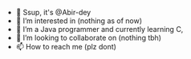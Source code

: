 - 👋 Ssup, it's @Abir-dey
- 👀 I’m interested in (nothing as of now)
- 🌱 I’m a Java programmer and currently learning C,
- 💞️ I’m looking to collaborate on (nothing tbh)
- 📫 How to reach me (plz dont)

<!---
Abir-dey/Abir-dey is a ✨ special ✨ repository because its `README.md` (this file) appears on your GitHub profile.
You can click the Preview link to take a look at your changes.
--->
